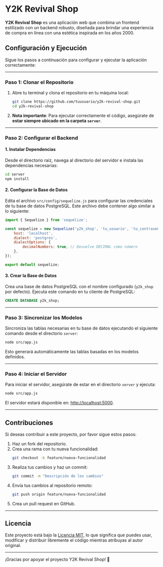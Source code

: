 # Y2K Revival Shop

**Y2K Revival Shop** es una aplicación web que combina un frontend estilizado con un backend robusto, diseñada para brindar una experiencia de compra en línea con una estética inspirada en los años 2000.

## Configuración y Ejecución

Sigue los pasos a continuación para configurar y ejecutar la aplicación correctamente:

---

### **Paso 1: Clonar el Repositorio**

1. Abre tu terminal y clona el repositorio en tu máquina local:
   ```bash
   git clone https://github.com/tuusuario/y2k-revival-shop.git
   cd y2k-revival-shop
   ```

2. **Nota importante**: Para ejecutar correctamente el código, asegúrate de **estar siempre ubicado en la carpeta `server`**.

---

### **Paso 2: Configurar el Backend**

#### 1. Instalar Dependencias

Desde el directorio raíz, navega al directorio del servidor e instala las dependencias necesarias:
   ```bash
   cd server
   npm install
   ```

#### 2. Configurar la Base de Datos

Edita el archivo `src/config/sequelize.js` para configurar las credenciales de tu base de datos PostgreSQL. Este archivo debe contener algo similar a lo siguiente:

```javascript
import { Sequelize } from 'sequelize';

const sequelize = new Sequelize('y2k_shop', 'tu_usuario', 'tu_contraseña', {
    host: 'localhost',
    dialect: 'postgres',
    dialectOptions: {
        decimalNumbers: true, // Devuelve DECIMAL como número
    },
});

export default sequelize;
```

#### 3. Crear la Base de Datos

Crea una base de datos PostgreSQL con el nombre configurado (`y2k_shop` por defecto). Ejecuta este comando en tu cliente de PostgreSQL:
   ```sql
   CREATE DATABASE y2k_shop;
   ```

---

### **Paso 3: Sincronizar los Modelos**

Sincroniza las tablas necesarias en tu base de datos ejecutando el siguiente comando desde el directorio `server`:

```bash
node src/app.js
```

Esto generará automáticamente las tablas basadas en los modelos definidos.

---

### **Paso 4: Iniciar el Servidor**

Para iniciar el servidor, asegúrate de estar en el directorio `server` y ejecuta:

```bash
node src/app.js
```

El servidor estará disponible en: [http://localhost:5000](http://localhost:5000).

---

## **Contribuciones**
Si deseas contribuir a este proyecto, por favor sigue estos pasos:
1. Haz un fork del repositorio.
2. Crea una rama con tu nueva funcionalidad:
   ```bash
   git checkout -b feature/nueva-funcionalidad
   ```
3. Realiza tus cambios y haz un commit:
   ```bash
   git commit -m "Descripción de los cambios"
   ```
4. Envía tus cambios al repositorio remoto:
   ```bash
   git push origin feature/nueva-funcionalidad
   ```
5. Crea un pull request en GitHub.

---

## **Licencia**

Este proyecto está bajo la [Licencia MIT](LICENSE), lo que significa que puedes usar, modificar y distribuir libremente el código mientras atribuyas al autor original.

---

¡Gracias por apoyar el proyecto Y2K Revival Shop! 🎉
